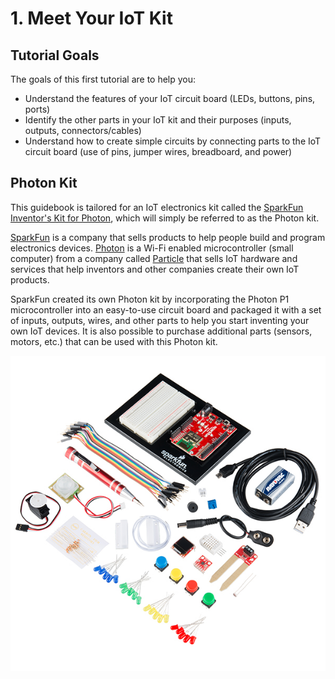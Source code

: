 # 1. Meet Your IoT Kit

## Tutorial Goals

The goals of this first tutorial are to help you:

* Understand the features of your IoT circuit board \(LEDs, buttons, pins, ports\)
* Identify the other parts in your IoT kit and their purposes \(inputs, outputs, connectors/cables\)
* Understand how to create simple circuits by connecting parts to the IoT circuit board \(use of pins, jumper wires, breadboard, and power\)

## Photon Kit

This guidebook is tailored for an IoT electronics kit called the [SparkFun Inventor's Kit for Photon](https://www.sparkfun.com/products/13320), which will simply be referred to as the Photon kit.

[SparkFun](https://www.sparkfun.com/) is a company that sells products to help people build and program electronics devices. [Photon](https://www.particle.io/products/hardware/photon-wifi) is a Wi-Fi enabled microcontroller \(small computer\) from a company called [Particle](https://www.particle.io/) that sells IoT hardware and services that help inventors and other companies create their own IoT products.

SparkFun created its own Photon kit by incorporating the Photon P1 microcontroller into an easy-to-use circuit board and packaged it with a set of inputs, outputs, wires, and other parts to help you start inventing your own IoT devices. It is also possible to purchase additional parts \(sensors, motors, etc.\) that can be used with this Photon kit.

![SparkFun Inventor&apos;s Kit for Photon](../../.gitbook/assets/sparkfun-photon-kit.jpg)

